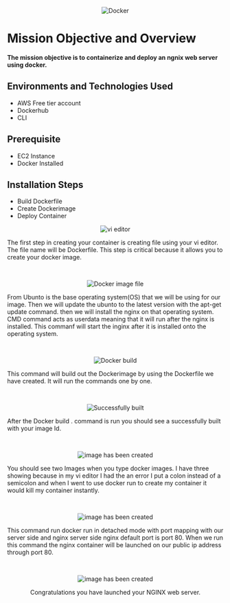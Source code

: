 <p align="center">
<img src="https://imgur.com/55SACnN.png" alt="Docker"/>
</p>


<p align="center">
<h1>Mission Objective and Overview</h1>
<b> The mission objective is to containerize and deploy an ngnix web server using docker. </b>

<h2>Environments and Technologies Used</h2>

- AWS Free tier account
- Dockerhub
- CLI

<h2>Prerequisite </h2>

- EC2 Instance
- Docker Installed

<h2>Installation Steps</h2>

- Build Dockerfile
- Create Dockerimage
- Deploy Container

<p align="center">
<img src="https://imgur.com/DM3zv11.png"  alt="vi editor"/>
</p>
<p>
The first step in creating your container is creating file using your vi editor. The file name will be Dockerfile. This step is critical because it allows you to create your docker image. 
</p>
<br />

<p align="center">
<img src="https://imgur.com/SrDFtQa.png"  alt="Docker image file"/>
</p>
<p>
From Ubunto is the base operating system(OS) that we will be using for our image. Then we will update the ubunto to the latest version with the apt-get update command. then we will install the nginx on that operating system. CMD command acts as userdata meaning that it will run after the nginx is installed. This commanf will start the inginx after it is installed onto the operating system.
</p>
<br />

<p align="center">
<img src="https://imgur.com/lrpehuw.png"  alt="Docker build"/>
</p>
<p>
This command will build out the Dockerimage by using the Dockerfile we have created. It will run the commands one by one.
</p>
<br />

<p align="center">
<img src="https://imgur.com/EdAvsDI.png"  alt="Successfully built"/>
</p>
<p>
After the Docker build . command is run you should see a successfully built with your image Id.
</p>
<br />

<p align="center">
<img src="https://imgur.com/dEOXjN3.png"  alt="image has been created"/>
</p>
<p>
You should see two Images when you type docker images. I have three showing because in my vi editor I had the an error I put a colon instead of a semicolon and when I went to use docker run to create my container it would kill my container instantly.
</p>
<br />

<p align="center">
<img src="https://imgur.com/8ExVDAS.png"  alt="image has been created"/>
</p>
<p>
This command run docker run in detached mode with port mapping with our server side and nginx server side nginx default port is port 80. When we run this command the nginx container will be launched on our public ip address through port 80.
</p>
<br />

<p align="center">
<img src="https://imgur.com/jGYWCUj.png"  alt="image has been created"/>
</p>
<p align="center">
Congratulations you have launched your NGINX web server.
</p>
<br />

